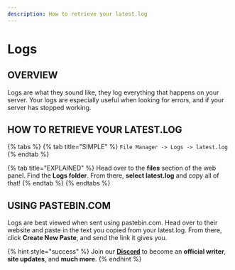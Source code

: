 ```yaml
---
description: How to retrieve your latest.log
---
```


# Logs

## OVERVIEW

Logs are what they sound like, they log everything that happens on your server. Your logs are especially useful when looking for errors, and if your server has stopped working.

## HOW TO RETRIEVE YOUR LATEST.LOG

{% tabs %}
{% tab title="SIMPLE" %}
`File Manager -> Logs -> latest.log`
{% endtab %}

{% tab title="EXPLAINED" %}
Head over to the **files** section of the web panel. Find the **Logs folder**. From there, **select latest.log** and copy all of that!
{% endtab %}
{% endtabs %}

## USING PASTEBIN.COM

Logs are best viewed when sent using pastebin.com. Head over to their website and paste in the text you copied from your latest.log. From there, click **Create New Paste**, and send the link it gives you.

{% hint style="success" %}
Join our **[Discord](https://discord.gg/TYhH5bK)** to become an **official writer**, **site updates**, and **much more**.
{% endhint %}
